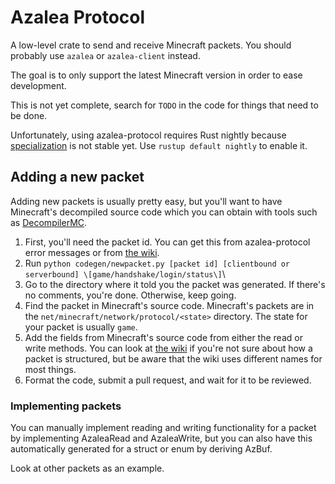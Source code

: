 # Azalea Protocol

A low-level crate to send and receive Minecraft packets. You should probably use `azalea` or `azalea-client` instead.

The goal is to only support the latest Minecraft version in order to ease development.

This is not yet complete, search for `TODO` in the code for things that need to be done.

Unfortunately, using azalea-protocol requires Rust nightly because [specialization](https://github.com/rust-lang/rust/issues/31844) is not stable yet. Use `rustup default nightly` to enable it.

## Adding a new packet

Adding new packets is usually pretty easy, but you'll want to have Minecraft's decompiled source code which you can obtain with tools such as [DecompilerMC](https://github.com/hube12/DecompilerMC).

1. First, you'll need the packet id. You can get this from azalea-protocol error messages or from [the wiki](https://minecraft.wiki/w/Minecraft_Wiki:Projects/wiki.vg_merge).
2. Run `python codegen/newpacket.py [packet id] [clientbound or serverbound] \[game/handshake/login/status\]`\
3. Go to the directory where it told you the packet was generated. If there's no comments, you're done. Otherwise, keep going.
4. Find the packet in Minecraft's source code. Minecraft's packets are in the `net/minecraft/network/protocol/<state>` directory. The state for your packet is usually `game`.
5. Add the fields from Minecraft's source code from either the read or write methods. You can look at [the wiki](https://minecraft.wiki/w/Minecraft_Wiki:Projects/wiki.vg_merge/Protocol) if you're not sure about how a packet is structured, but be aware that the wiki uses different names for most things.
6. Format the code, submit a pull request, and wait for it to be reviewed.

### Implementing packets

You can manually implement reading and writing functionality for a packet by implementing AzaleaRead and AzaleaWrite, but you can also have this automatically generated for a struct or enum by deriving AzBuf.

Look at other packets as an example.
